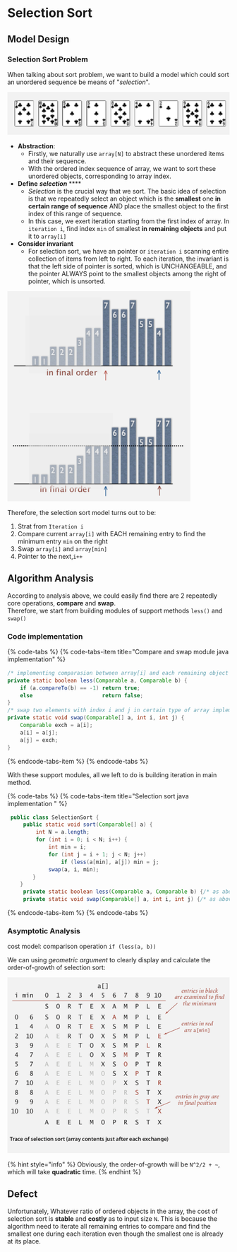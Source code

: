 # Selection Sort

## Model Design

### Selection Sort Problem

When talking about sort problem, we want to build a model which could sort an unordered sequence be means of "_selection_".

![Problem example: unordered sequence](../.gitbook/assets/image%20%2835%29.png)

* **Abstraction**: 
  * Firstly, we naturally use `array[N]` to abstract these unordered items and their sequence.
  * With the ordered index sequence of array, we want to sort these unordered objects, corresponding to array index.
* **Define** _**selection**_ ****
  * _Selection_ is the crucial way that we sort. The basic idea of selection is that we repeatedly select an object which is the **smallest** one **in certain range of sequence** AND place the smallest object to the first index of this range of sequence.
  * In this case, we exert iteration starting from the first index of array. In `iteration i`, find index `min` of smallest **in remaining objects** and put it to `array[i]`
* **Consider invariant**
  * For selection sort, we have an pointer or `iteration i` scanning entire collection of items from left to right.  To each iteration, the invariant is that the left side of pointer is sorted, which is UNCHANGEABLE, and the pointer ALWAYS point to the smallest objects among the right of pointer, which is unsorted.

![Invariant example: unchangeable left side, pointer always need to point to the smallest of remain](../.gitbook/assets/image%20%2826%29.png)

Therefore, the selection sort model turns out to be:

1. Strat from `Iteration i`
2. Compare current `array[i]` with EACH remaining entry to find the minimum entry `min` on the right
3. Swap `array[i]` and `array[min]`
4. Pointer to the next,`i++`

## Algorithm Analysis

According to analysis above, we could easily find there are 2 repeatedly core operations, **compare** and **swap**.  
Therefore, we start from building modules of support methods `less()` and `swap()`

### Code implementation

{% code-tabs %}
{% code-tabs-item title="Compare and swap module java implementation" %}
```java
/* implementing comparasion between array[i] and each remaining object */
private static boolean less(Comparable a, Comparable b) {
    if (a.compareTo(b) == -1) return true;
    else                      return false;
}
/* swap two elements with index i and j in certain type of array implementing Compararble */
private static void swap(Comparable[] a, int i, int j) {
    Comparable exch = a[i];
    a[i] = a[j];
    a[j] = exch;
}
```
{% endcode-tabs-item %}
{% endcode-tabs %}

With these support modules, all we left to do is building iteration in main method.

{% code-tabs %}
{% code-tabs-item title="Selection sort java implementation " %}
```java
 public class SelectionSort {
     public static void sort(Comparable[] a) {
         int N = a.length;
         for (int i = 0; i < N; i++) {
             int min = i;
             for (int j = i + 1; j < N; j++) 
                 if (less(a[min], a[j]) min = j;
             swap(a, i, min);
        }
    }
     private static boolean less(Comparable a, Comparable b) {/* as above */}
     private static void swap(Comparable[] a, int i, int j) {/* as above */}
```
{% endcode-tabs-item %}
{% endcode-tabs %}

### Asymptotic Analysis

cost model: comparison operation `if (less(a, b))`

We can using _geometric argument_  to clearly display and calculate the order-of-growth of  selection sort:

![Geometric argument example: order of growth = N^/2 + ~](../.gitbook/assets/image%20%2812%29.png)

{% hint style="info" %}
Obviously, the order-of-growth will be `N^2/2 + ~`, which will take **quadratic** time. 
{% endhint %}

## Defect

Unfortunately, Whatever ratio of ordered objects in the array, the cost of selection sort is **stable** and **costly** as to input size `N`. This is because the algorithm need to iterate all remaining entries to compare and find the smallest one during each iteration even though the smallest one is already at its place.

